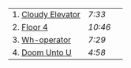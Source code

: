 |      |      |      |
| :--- | :--- | :--- |
| 1. [Cloudy Elevator](cloudy-elevator.mp3) | *7:33* |
| 2. [Floor 4](floor-4.mp3) | *10:46*  |
| 3. [Wh-operator](wh-operator.mp3) | *7:29* |
| 4. [Doom Unto U](doom-unto-u.mp3) | *4:58* |
